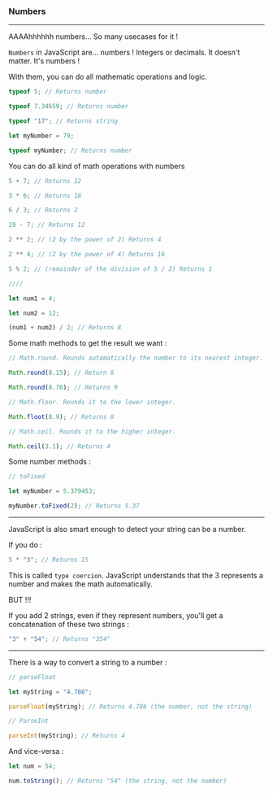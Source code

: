### Numbers

---

AAAAhhhhhh numbers...
So many usecases for it !

`Numbers` in JavaScript are... numbers ! Integers or decimals. It doesn't matter. It's numbers !

With them, you can do all mathematic operations and logic.

```js
typeof 5; // Returns number

typeof 7.34659; // Returns number

typeof "17"; // Returns string

let myNumber = 79;

typeof myNumber; // Returns number
```

You can do all kind of math operations with numbers

```js
5 + 7; // Returns 12

3 * 6; // Returns 18

6 / 3; // Returns 2

19 - 7; // Returns 12

2 ** 2; // (2 by the power of 2) Returns 4

2 ** 4; // (2 by the power of 4) Returns 16

5 % 2; // (remainder of the division of 5 / 2) Returns 1

////

let num1 = 4;

let num2 = 12;

(num1 + num2) / 2; // Returns 8
```

Some math methods to get the result we want :

```js
// Math.round. Rounds automatically the number to its nearest integer.

Math.round(8.15); // Return 8

Math.round(8.76); // Returns 9

// Math.floor. Rounds it to the lower integer.

Math.floot(8.9); // Returns 8

// Math.ceil. Rounds it to the higher integer.

Math.ceil(3.1); // Returns 4
```

Some number methods :

```js
// toFixed

let myNumber = 5.379453;

myNumber.toFixed(2); // Returns 5.37
```

---

JavaScript is also smart enough to detect your string can be a number.

If you do :

```js
5 * "3"; // Returns 15
```

This is called `type coercion`. JavaScript understands that the 3 represents a number and makes the math automatically.

BUT !!!

If you add 2 strings, even if they represent numbers, you'll get a concatenation of these two strings :

```js
"3" + "54"; // Returns "354"
```

---

There is a way to convert a string to a number :

```js
// parseFloat

let myString = "4.786";

parseFloat(myString); // Returns 4.786 (the number, not the string)

// ParseInt

parseInt(myString); // Returns 4
```

And vice-versa :

```js
let num = 54;

num.toString(); // Returns "54" (the string, not the number)
```

